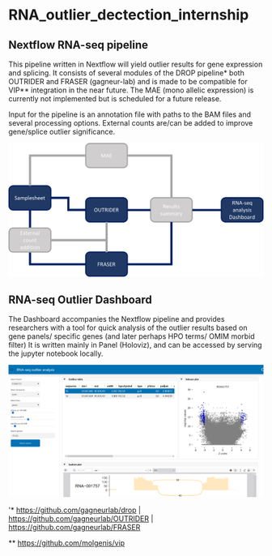 # RNA_outlier_dectection_internship

## Nextflow RNA-seq pipeline
This pipeline written in Nextflow will yield outlier results for gene expression and splicing. It consists of several modules of the DROP pipeline* both OUTRIDER and FRASER (gagneur-lab) and is made to be compatible for VIP** integration in the near future.
The MAE (mono allelic expression) is currently not implemented but is scheduled for a future release.

Input for the pipeline is an annotation file with paths to the BAM files and several processing options.
External counts are/can be added to improve gene/splice outlier significance.

![plot](https://github.com/Timniem/RNA_outlier_dectection_internship/blob/main/flowchart_example_pipeline_analysis.png)

## RNA-seq Outlier Dashboard
The Dashboard accompanies the Nextflow pipeline and provides researchers with a tool for quick analysis of the outlier results based on gene panels/ specific genes (and later perhaps HPO terms/ OMIM morbid filter)
It is written mainly in Panel (Holoviz), and can be accessed by serving the jupyter notebook locally. 

![plot](https://github.com/Timniem/RNA_outlier_dectection_internship/blob/main/RNA-seq%20outlier%20analysis.png)




'* https://github.com/gagneurlab/drop | https://github.com/gagneurlab/OUTRIDER | https://github.com/gagneurlab/FRASER

** https://github.com/molgenis/vip
